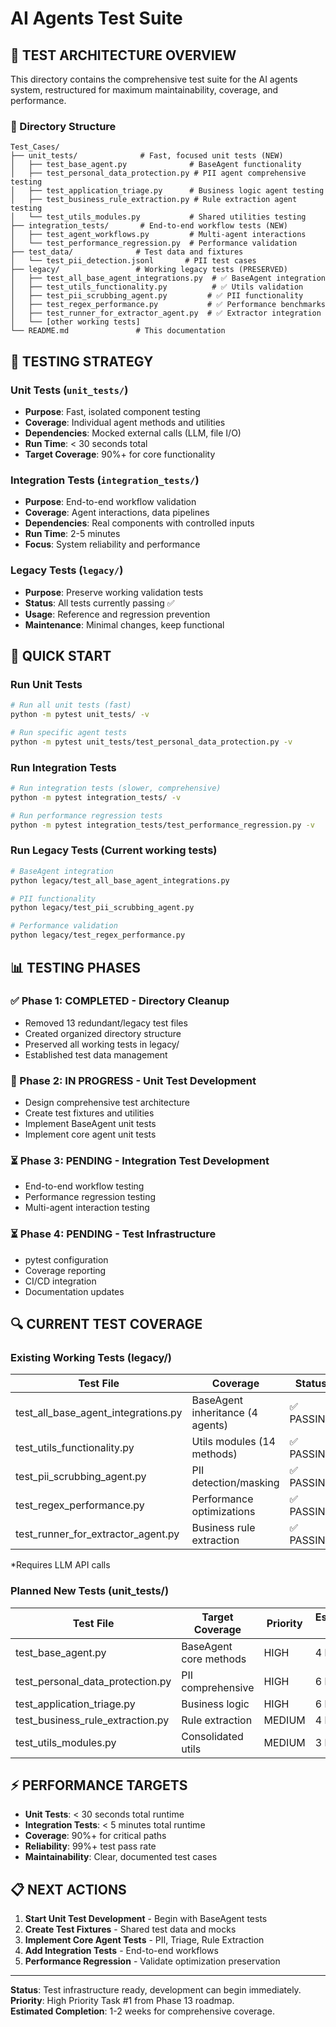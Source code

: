 # AI Agents Test Suite

## 🧪 **TEST ARCHITECTURE OVERVIEW**

This directory contains the comprehensive test suite for the AI agents system, restructured for maximum maintainability, coverage, and performance.

### **📁 Directory Structure**

```
Test_Cases/
├── unit_tests/              # Fast, focused unit tests (NEW)
│   ├── test_base_agent.py              # BaseAgent functionality
│   ├── test_personal_data_protection.py # PII agent comprehensive testing  
│   ├── test_application_triage.py      # Business logic agent testing
│   ├── test_business_rule_extraction.py # Rule extraction agent testing
│   └── test_utils_modules.py           # Shared utilities testing
├── integration_tests/       # End-to-end workflow tests (NEW)
│   ├── test_agent_workflows.py         # Multi-agent interactions
│   └── test_performance_regression.py  # Performance validation
├── test_data/              # Test data and fixtures
│   └── test_pii_detection.jsonl       # PII test cases
├── legacy/                 # Working legacy tests (PRESERVED)
│   ├── test_all_base_agent_integrations.py  # ✅ BaseAgent integration
│   ├── test_utils_functionality.py          # ✅ Utils validation  
│   ├── test_pii_scrubbing_agent.py         # ✅ PII functionality
│   ├── test_regex_performance.py           # ✅ Performance benchmarks
│   ├── test_runner_for_extractor_agent.py  # ✅ Extractor integration
│   └── [other working tests]
└── README.md               # This documentation
```

## 🎯 **TESTING STRATEGY**

### **Unit Tests** (`unit_tests/`)
- **Purpose**: Fast, isolated component testing
- **Coverage**: Individual agent methods and utilities
- **Dependencies**: Mocked external calls (LLM, file I/O)
- **Run Time**: < 30 seconds total
- **Target Coverage**: 90%+ for core functionality

### **Integration Tests** (`integration_tests/`)
- **Purpose**: End-to-end workflow validation
- **Coverage**: Agent interactions, data pipelines
- **Dependencies**: Real components with controlled inputs
- **Run Time**: 2-5 minutes
- **Focus**: System reliability and performance

### **Legacy Tests** (`legacy/`)
- **Purpose**: Preserve working validation tests
- **Status**: All tests currently passing ✅
- **Usage**: Reference and regression prevention
- **Maintenance**: Minimal changes, keep functional

## 🚀 **QUICK START**

### **Run Unit Tests**
```bash
# Run all unit tests (fast)
python -m pytest unit_tests/ -v

# Run specific agent tests
python -m pytest unit_tests/test_personal_data_protection.py -v
```

### **Run Integration Tests**
```bash
# Run integration tests (slower, comprehensive)
python -m pytest integration_tests/ -v

# Run performance regression tests
python -m pytest integration_tests/test_performance_regression.py -v
```

### **Run Legacy Tests** (Current working tests)
```bash
# BaseAgent integration
python legacy/test_all_base_agent_integrations.py

# PII functionality  
python legacy/test_pii_scrubbing_agent.py

# Performance validation
python legacy/test_regex_performance.py
```

## 📊 **TESTING PHASES**

### **✅ Phase 1: COMPLETED - Directory Cleanup**
- Removed 13 redundant/legacy test files
- Created organized directory structure
- Preserved all working tests in legacy/
- Established test data management

### **🔄 Phase 2: IN PROGRESS - Unit Test Development**
- Design comprehensive test architecture
- Create test fixtures and utilities
- Implement BaseAgent unit tests
- Implement core agent unit tests

### **⏳ Phase 3: PENDING - Integration Test Development**  
- End-to-end workflow testing
- Performance regression testing
- Multi-agent interaction testing

### **⏳ Phase 4: PENDING - Test Infrastructure**
- pytest configuration
- Coverage reporting  
- CI/CD integration
- Documentation updates

## 🔍 **CURRENT TEST COVERAGE**

### **Existing Working Tests (legacy/)**
| Test File | Coverage | Status | Performance |
|-----------|----------|--------|-------------|
| test_all_base_agent_integrations.py | BaseAgent inheritance (4 agents) | ✅ PASSING | < 5 seconds |
| test_utils_functionality.py | Utils modules (14 methods) | ✅ PASSING | < 3 seconds |
| test_pii_scrubbing_agent.py | PII detection/masking | ✅ PASSING | < 10 seconds |
| test_regex_performance.py | Performance optimizations | ✅ PASSING | < 5 seconds |
| test_runner_for_extractor_agent.py | Business rule extraction | ✅ PASSING | 2-5 minutes* |

*Requires LLM API calls

### **Planned New Tests (unit_tests/)**
| Test File | Target Coverage | Priority | Estimated Effort |
|-----------|----------------|----------|------------------|
| test_base_agent.py | BaseAgent core methods | HIGH | 4 hours |
| test_personal_data_protection.py | PII comprehensive | HIGH | 6 hours |
| test_application_triage.py | Business logic | HIGH | 6 hours |
| test_business_rule_extraction.py | Rule extraction | MEDIUM | 4 hours |
| test_utils_modules.py | Consolidated utils | MEDIUM | 3 hours |

## ⚡ **PERFORMANCE TARGETS**

- **Unit Tests**: < 30 seconds total runtime
- **Integration Tests**: < 5 minutes total runtime  
- **Coverage**: 90%+ for critical paths
- **Reliability**: 99%+ test pass rate
- **Maintainability**: Clear, documented test cases

## 📋 **NEXT ACTIONS**

1. **Start Unit Test Development** - Begin with BaseAgent tests
2. **Create Test Fixtures** - Shared test data and mocks
3. **Implement Core Agent Tests** - PII, Triage, Rule Extraction
4. **Add Integration Tests** - End-to-end workflows
5. **Performance Regression** - Validate optimization preservation

---

**Status**: Test infrastructure ready, development can begin immediately.  
**Priority**: High Priority Task #1 from Phase 13 roadmap.  
**Estimated Completion**: 1-2 weeks for comprehensive coverage.